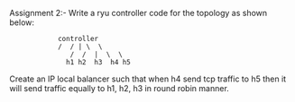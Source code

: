 Assignment 2:-
Write a ryu controller code for the topology as shown below:
	
				controller
				/  / | \  \
			       /  /  |  \  \
			      h1 h2  h3  h4 h5

Create an IP local balancer such that when h4 send tcp traffic to h5 then it will send traffic equally to h1, h2, h3 in round robin manner.  
